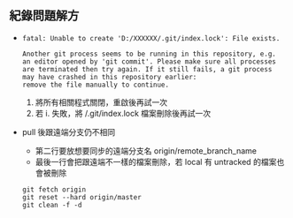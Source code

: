 ## 紀錄問題解方
* ```
  fatal: Unable to create 'D:/XXXXXX/.git/index.lock': File exists.
  
  Another git process seems to be running in this repository, e.g.
  an editor opened by 'git commit'. Please make sure all processes
  are terminated then try again. If it still fails, a git process
  may have crashed in this repository earlier:
  remove the file manually to continue.
  ```
  1. 將所有相關程式關閉，重啟後再試一次
  2. 若 i. 失敗，將 /.git/index.lock 檔案刪除後再試一次

* pull 後跟遠端分支仍不相同
  * 第二行要放想要同步的遠端分支名 origin/remote_branch_name
  * 最後一行會把跟遠端不一樣的檔案刪除，若 local 有 untracked 的檔案也會被刪除
  ```linux
  git fetch origin
  git reset --hard origin/master
  git clean -f -d
  ```
